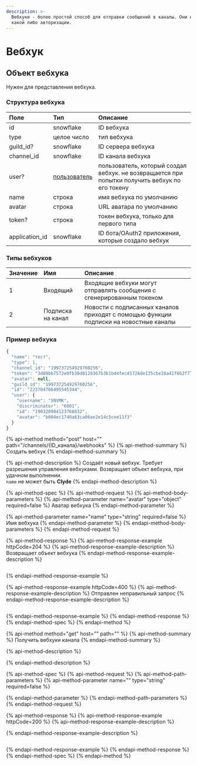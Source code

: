 ```yaml
---
description: >-
  Вебхуки - более простой способ для отправки сообщений в каналы. Они не требуют
  какой либо авторизации.
---
```


# Вебхук

## Объект вебхука

Нужен для представления вебхука.

### Структура вебхука <a id="webhook-object-we"></a>

| Поле | Тип | Описание |
| :--- | :--- | :--- |
| id | snowflake | ID вебхука |
| type | целое число | тип вебхука |
| guild\_id? | snowflake | ID сервера вебхука |
| channel\_id | snowflake | ID канала вебхука |
| user? | [пользователь](user.md) | пользователь, который создал вебхук. не возвращается при попытки получить вебхук по его токену |
| name | строка | имя вебхука по умолчанию |
| avatar | строка | URL аватара по умолчанию |
| token? | строка | токен вебхука, только для первого типа |
| application\_id | snowflake | ID бота/OAuth2 приложения, которые создало вебхук |

### Типы вебхуков <a id="webhook-object-webhook-types"></a>

| Значение | Имя | Описание |
| :--- | :--- | :--- |
| 1 | Входящий | Входящие вебхуки могут отправлять сообщения с сгенерированным токеном  |
| 2 | Подписка на канал | Новости с подписанных каналов приходят с помощью функции подписки на новостные каналы |

### Пример вебхука <a id="webhook-object-example-webhook"></a>

```javascript
{
  "name": "тест",
  "type": 1,
  "channel_id": "199737254929760256",
  "token": "3d89bb7572e0fb30d8128367b3b1b44fecd1726de135cbe28a41f8b2f777c372ba2939e72279b94526ff5d1bd4358d65cf11",
  "avatar": null,
  "guild_id": "199737254929760256",
  "id": "223704706495545344",
  "user": {
    "username": "SNVMK",
    "discriminator": "6001",
    "id": "190320984123768832",
    "avatar": "b004ec1740a63ca06ae2e14c5cee11f3"
  }
}
```

{% api-method method="post" host="" path="/channels/{ID\_канала}/webhooks" %}
{% api-method-summary %}
Создать вебхук
{% endapi-method-summary %}

{% api-method-description %}
Создаёт новый вебхук. Требует разрешения управления вебхуками. Возвращает объект вебхука, при удачном выполнении.  
`name` не может быть **Clyde**
{% endapi-method-description %}

{% api-method-spec %}
{% api-method-request %}
{% api-method-body-parameters %}
{% api-method-parameter name="avatar" type="object" required=false %}
Аватар вебхука
{% endapi-method-parameter %}

{% api-method-parameter name="name" type="string" required=false %}
Имя вебхука
{% endapi-method-parameter %}
{% endapi-method-body-parameters %}
{% endapi-method-request %}

{% api-method-response %}
{% api-method-response-example httpCode=204 %}
{% api-method-response-example-description %}
Возвращает объект вебхука
{% endapi-method-response-example-description %}

```

```
{% endapi-method-response-example %}

{% api-method-response-example httpCode=400 %}
{% api-method-response-example-description %}
Отправлен неправильный запрос
{% endapi-method-response-example-description %}

```

```
{% endapi-method-response-example %}
{% endapi-method-response %}
{% endapi-method-spec %}
{% endapi-method %}

{% api-method method="get" host="" path="" %}
{% api-method-summary %}
Получить вебхуки канала
{% endapi-method-summary %}

{% api-method-description %}

{% endapi-method-description %}

{% api-method-spec %}
{% api-method-request %}
{% api-method-path-parameters %}
{% api-method-parameter name="" type="string" required=false %}

{% endapi-method-parameter %}
{% endapi-method-path-parameters %}
{% endapi-method-request %}

{% api-method-response %}
{% api-method-response-example httpCode=200 %}
{% api-method-response-example-description %}

{% endapi-method-response-example-description %}

```

```
{% endapi-method-response-example %}
{% endapi-method-response %}
{% endapi-method-spec %}
{% endapi-method %}

